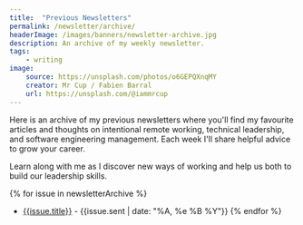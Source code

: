 ```yaml
---
title:  "Previous Newsletters"
permalink: /newsletter/archive/
headerImage: /images/banners/newsletter-archive.jpg
description: An archive of my weekly newsletter.
tags:
    - writing
image:
    source: https://unsplash.com/photos/o6GEPQXnqMY
    creator: Mr Cup / Fabien Barral
    url: https://unsplash.com/@iammrcup
---
```


Here is an archive of my previous newsletters where you'll find my favourite articles and thoughts on intentional remote working, technical leadership, and software engineering management. Each week I'll share helpful advice to grow your career.

Learn along with me as I discover new ways of working and help us both to build our leadership skills.

{% for issue in newsletterArchive %}
* [{{issue.title}}]({{issue.url}}) - {{issue.sent | date: "%A, %e %B %Y"}}
{% endfor %}